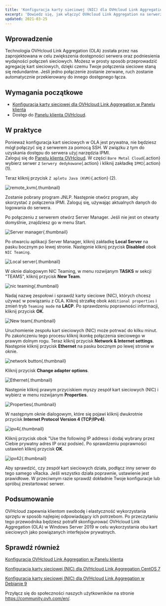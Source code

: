 ```yaml
---
title: 'Konfiguracja karty sieciowej (NIC) dla OVHcloud Link Aggregation w Windows Server 2019'
excerpt: 'Dowiedz się, jak włączyć OVHcloud Link Aggregation na serwerze Windows Server 2019'
updated: 2021-03-25
---
```


## Wprowadzenie

Technologia OVHcloud Link Aggregation (OLA) została przez nas zaprojektowana w celu zwiększenia dostępności serwera oraz podniesienia wydajności połączeń sieciowych. Możesz w prosty sposób przeprowadzić agregację kart sieciowych, dzięki czemu Twoje połączenia sieciowe staną się redundantne. Jeśli jedno połączenie zostanie zerwane, ruch zostanie automatycznie przekierowany do innego dostępnego łącza.

## Wymagania początkowe

- [Konfiguracja karty sieciowej dla OVHcloud Link Aggregation w Panelu klienta](/pages/bare_metal_cloud/dedicated_servers/ola-enable-manager)
- Dostęp do [Panelu klienta OVHcloud](/links/manager).

## W praktyce

Ponieważ konfiguracja kart sieciowych w OLA jest prywatna, nie będziesz mógł połączyć się z serwerem za pomocą SSH. W związku z tym do uzyskania dostępu do serwera użyj narzędzia IPMI.
<br>Zaloguj się do [Panelu klienta OVHcloud](/links/manager). W części `Bare Metal Cloud`{.action} wybierz serwer z `Serwery dedykowane`{.action} i kliknij zakładkę `IPMI`{.action} (1).

Teraz kliknij przycisk `Z apletu Java (KVM)`{.action} (2).

![remote_kvm](images/remote_kvm2022.png){.thumbnail}

Zostanie pobrany program JNLP. Następnie otwórz program, aby skorzystać z połączenia IPMI. Zaloguj się, używając aktualnych danych do logowania do serwera.

Po połączeniu z serwerem otwórz Server Manager. Jeśli nie jest on otwarty domyślnie, znajdziesz go w menu Start.

![Server manager](images/local_server.png){.thumbnail}

Po otwarciu aplikacji Server Manager, kliknij zakładkę **Local Server** na pasku bocznym po lewej stronie. Następnie kliknij przycisk **Disabled** obok `NIC Teaming`.

![Local server](images/server_manager.png){.thumbnail}

W oknie dialogowym NIC Teaming, w menu rozwijanym **TASKS** w sekcji "TEAMS", kliknij przycisk **New Team**.

![nic teaming](images/nic_teaming.png){.thumbnail}

Nadaj nazwę zespołowi i sprawdź karty sieciowe (NIC), których chcesz używać w powiązaniu z OLA. Kliknij strzałkę obok `Additional properties` i zmień tryb `Teaming mode` na **LACP**. Po sprawdzeniu poprawności informacji, kliknij przycisk **OK**.

![New team](images/new_team.png){.thumbnail}

Uruchomienie zespołu kart sieciowych (NIC) może potrwać do kilku minut. Po zakończeniu tego procesu kliknij ikonkę połączenia sieciowego w prawym dolnym rogu. Teraz kliknij przycisk **Network & Internet settings**. Następnie kliknij przycisk **Ethernet** na pasku bocznym po lewej stronie w oknie.

![network button](images/network_button.png){.thumbnail}

Kliknij przycisk **Change adapter options**.

![Ethernet](images/ethernet.png){.thumbnail}

Następnie kliknij prawym przyciskiem myszy zespół kart sieciowych (NIC) i wybierz w menu rozwijanym **Properties**.

![Properties](images/properties.png){.thumbnail}

W następnym oknie dialogowym, które się pojawi kliknij dwukrotnie przycisk **Internet Protocol Version 4 (TCP/IPv4)**.

![ipv4](images/ipv4.png){.thumbnail}

Kliknij przycisk obok "Use the following IP address i dodaj wybrany przez Ciebie prywatny adres IP oraz podsieć. Po sprawdzeniu poprawności ustawień kliknij przycisk **OK**.

![ipv42](images/ipv42.png){.thumbnail}

Aby sprawdzić, czy zespół kart sieciowych działa, podłącz inny serwer do tego samego vRacka.  Jeśli wszystko działa poprawnie, ustawienie jest prawidłowe. W przeciwnym razie sprawdź dokładnie Twoje konfiguracje lub spróbuj zrestartować serwer.

## Podsumowanie

OVHcloud zapewnia klientom swobodę i elastyczność wykorzystania sprzętu w sposób najlepiej odpowiadający ich potrzebom. Po przeczytaniu tego przewodnika będziesz potrafił skonfigurować OVHcloud Link Aggregation (OLA) w Windows Server 2019 w celu wykorzystania obu kart sieciowych jako powiązanych interfejsów prywatnych.

## Sprawdź również

[Konfiguracja OVHcloud Link Aggregation w Panelu klienta](/pages/bare_metal_cloud/dedicated_servers/ola-enable-manager)

[Konfiguracja karty sieciowej (NIC) dla OVHcloud Link Aggregation CentOS 7](/pages/bare_metal_cloud/dedicated_servers/ola-enable-centos7)

[Konfiguracja karty sieciowej (NIC) dla OVHcloud Link Aggregation w Debianie 9](/pages/bare_metal_cloud/dedicated_servers/ola-enable-debian9)

Przyłącz się do społeczności naszych użytkowników na stronie <https://community.ovh.com/en/>.
